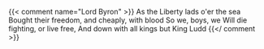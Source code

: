 ---
---
{{< comment name="Lord Byron" >}}
As the Liberty lads o'er the sea
Bought their freedom, and cheaply, with blood
So we, boys, we
Will die fighting, or live free,
And down with all kings but King Ludd
{{</ comment >}}
